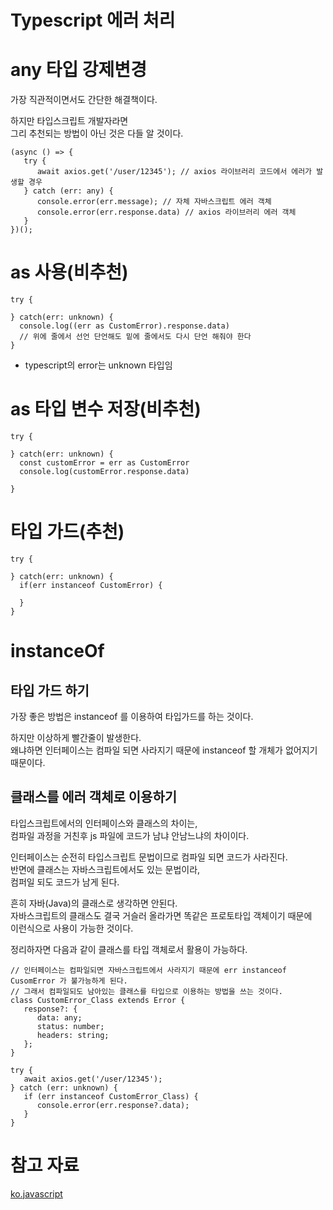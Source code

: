 # Typescript 에러 처리

# any 타입 강제변경
가장 직관적이면서도 간단한 해결책이다.

하지만 타입스크립트 개발자라면  
그리 추천되는 방법이 아닌 것은 다들 알 것이다.

```tsx
(async () => {
   try {
      await axios.get('/user/12345'); // axios 라이브러리 코드에서 에러가 발생할 경우
   } catch (err: any) {
      console.error(err.message); // 자체 자바스크립트 에러 객체
      console.error(err.response.data) // axios 라이브러리 에러 객체
   }
})();
```

# as 사용(비추천)
```tsx
try {

} catch(err: unknown) {
  console.log((err as CustomError).response.data)
  // 위에 줄에서 선언 단언해도 밑에 줄에서도 다시 단언 해줘야 한다
}

```
* typescript의 error는 unknown 타입임


# as 타입 변수 저장(비추천)
```tsx
try {

} catch(err: unknown) {
  const customError = err as CustomError
  console.log(customError.response.data)
  
}

```

# 타입 가드(추천)
```tsx
try {

} catch(err: unknown) {
  if(err instanceof CustomError) {
  
  }
}

```

# instanceOf

## 타입 가드 하기
가장 좋은 방법은 instanceof 를 이용하여 타입가드를 하는 것이다.

하지만 이상하게 빨간줄이 발생한다.  
왜냐하면 인터페이스는 컴파일 되면 사라지기 때문에 instanceof 할 개체가 없어지기 때문이다.


## 클래스를 에러 객체로 이용하기
타입스크립트에서의 인터페이스와 클래스의 차이는,  
컴파일 과정을 거친후 js 파일에 코드가 남냐 안남느냐의 차이이다.  

인터페이스는 순전히 타입스크립트 문법이므로 컴파일 되면 코드가 사라진다.  
반면에 클래스는 자바스크립트에서도 있는 문법이라,  
컴퍼일 되도 코드가 남게 된다.  

흔히 자바(Java)의 클래스로 생각하면 안된다.  
자바스크립트의 클래스도 결국 거슬러 올라가면 똑같은 프로토타입 객체이기 때문에   
이런식으로 사용이 가능한 것이다.

정리하자면 다음과 같이 클래스를 타입 객체로서 활용이 가능하다.

```tsx
// 인터페이스는 컴파일되면 자바스크립트에서 사라지기 때문에 err instanceof CusomError 가 불가능하게 된다.
// 그래서 컴파일되도 남아있는 클래스를 타입으로 이용하는 방법을 쓰는 것이다.
class CustomError_Class extends Error {
   response?: {
      data: any;
      status: number;
      headers: string;
   };
}
 
try {
   await axios.get('/user/12345');
} catch (err: unknown) {
   if (err instanceof CustomError_Class) {
      console.error(err.response?.data);
   }
}
```


# 참고 자료
[ko.javascript](https://ko.javascript.info/instanceof)

